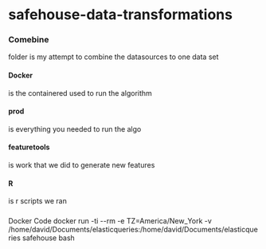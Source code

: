 # safehouse-data-transformations


### Comebine 
folder is my attempt to combine the datasources to one data set

#### Docker 
is the containered used to run the algorithm

#### prod 
is everything you needed to run the algo

#### featuretools 
is work that we did to generate new features 

#### R 
is r scripts we ran


###
Docker Code
docker run -ti --rm -e TZ=America/New_York -v /home/david/Documents/elasticqueries:/home/david/Documents/elasticqueries safehouse bash
